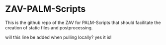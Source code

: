# ZAV-PALM-Scripts

This is the github repo of the ZAV for PALM-Scripts that should facilitate the creation of static files and postprocessing.

will this line be added when pulling locally? yes it is!
